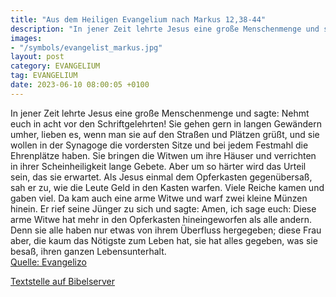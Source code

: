 ```yaml
---
title: "Aus dem Heiligen Evangelium nach Markus 12,38-44"
description: "In jener Zeit lehrte Jesus eine große Menschenmenge und sagte: Nehmt euch in acht vor den Schriftgelehrten! Sie gehen gern in langen Gewändern umher, lieben es, wenn man sie auf den Straßen und Plätzen grüßt, und sie wollen in der Synagoge die vordersten Sitze und bei jedem Festm...."
images:
- "/symbols/evangelist_markus.jpg"
layout: post
category: EVANGELIUM
tag: EVANGELIUM
date: 2023-06-10 08:00:05 +0100
---
```

In jener Zeit lehrte Jesus eine große Menschenmenge und sagte: Nehmt euch in acht vor den Schriftgelehrten! Sie gehen gern in langen Gewändern umher, lieben es, wenn man sie auf den Straßen und Plätzen grüßt,
und sie wollen in der Synagoge die vordersten Sitze und bei jedem Festmahl die Ehrenplätze haben.<!--more-->
Sie bringen die Witwen um ihre Häuser und verrichten in ihrer Scheinheiligkeit lange Gebete. Aber um so härter wird das Urteil sein, das sie erwartet.
Als Jesus einmal dem Opferkasten gegenübersaß, sah er zu, wie die Leute Geld in den Kasten warfen. Viele Reiche kamen und gaben viel.
Da kam auch eine arme Witwe und warf zwei kleine Münzen hinein.
Er rief seine Jünger zu sich und sagte: Amen, ich sage euch: Diese arme Witwe hat mehr in den Opferkasten hineingeworfen als alle andern.
Denn sie alle haben nur etwas von ihrem Überfluss hergegeben; diese Frau aber, die kaum das Nötigste zum Leben hat, sie hat alles gegeben, was sie besaß, ihren ganzen Lebensunterhalt.<br>
[Quelle: Evangelizo](https://evangeliumtagfuertag.org/DE/gospel)

[Textstelle auf Bibelserver](https://www.bibleserver.com/EU/Markus12,38-44)
